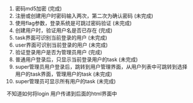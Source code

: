 1. 密码md5加密 (完成)
2. 注册或创建用户时密码输入两次，第二次为确认密码 (未完成)
3. 使用flag参数，登录系统是可跳过密码验证 (未完成)
4. 创建用户时，验证用户名是否已存在 (完成)
5. task界面可识别当前登录的用户 (未完成)
6. user界面可识别当前登录的用户 (未完成)
7. 验证登录用户是否为管理员用户 (完成)
8. 普通用户登录后，只显示当前登录用户的task (未完成)
9. super管理员用户登录后，跳转到用户管理界面，从用户列表中可跳转到选择用户的task界面，管理用户的task (未完成)
10. super管理员可显示所有用户的task (未完成)


不知道如何将login 用户传递到后面的html界面中